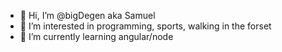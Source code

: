 - 👋 Hi, I’m @bigDegen aka Samuel
- 👀 I’m interested in programming, sports, walking in the forset
- 🌱 I’m currently learning angular/node

<!---
bigDegen/bigDegen is a ✨ special ✨ repository because its `README.md` (this file) appears on your GitHub profile.
You can click the Preview link to take a look at your changes.
--->
